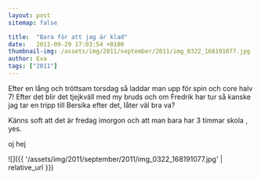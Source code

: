 ```yaml
---
layout: post
sitemap: false

title:  "Bara för att jag är klad"
date:   2011-09-29 17:03:54 +0100
thumbnail-img: /assets/img/2011/september/2011/img_0322_168191077.jpg
author: Eva
tags: ["2011"]
---
```


Efter en lång och tröttsam torsdag så laddar man upp för spin och core halv 7! Efter det blir det tjejkväll med my bruds och om Fredrik har tur så kanske jag tar en tripp till Bersika efter det, låter väl bra va?

Känns soft att det är fredag imorgon och att man bara har 3 timmar skola , yes.







oj hej

![]({{ '/assets/img/2011/september/2011/img_0322_168191077.jpg'  | relative_url }})

